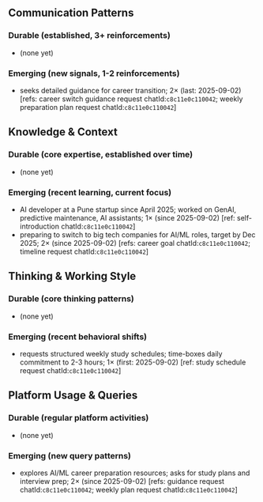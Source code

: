 ## Communication Patterns
### Durable (established, 3+ reinforcements)
- (none yet)

### Emerging (new signals, 1-2 reinforcements)
- seeks detailed guidance for career transition; 2× (last: 2025-09-02) [refs: career switch guidance request chatId:`c8c11e0c110042`; weekly preparation plan request chatId:`c8c11e0c110042`]

## Knowledge & Context
### Durable (core expertise, established over time)
- (none yet)

### Emerging (recent learning, current focus)
- AI developer at a Pune startup since April 2025; worked on GenAI, predictive maintenance, AI assistants; 1× (since 2025-09-02) [ref: self-introduction chatId:`c8c11e0c110042`]
- preparing to switch to big tech companies for AI/ML roles, target by Dec 2025; 2× (since 2025-09-02) [refs: career goal chatId:`c8c11e0c110042`; timeline request chatId:`c8c11e0c110042`]

## Thinking & Working Style
### Durable (core thinking patterns)
- (none yet)

### Emerging (recent behavioral shifts)
- requests structured weekly study schedules; time-boxes daily commitment to 2-3 hours; 1× (first: 2025-09-02) [ref: study schedule request chatId:`c8c11e0c110042`]

## Platform Usage & Queries
### Durable (regular platform activities)
- (none yet)

### Emerging (new query patterns)
- explores AI/ML career preparation resources; asks for study plans and interview prep; 2× (since 2025-09-02) [refs: guidance request chatId:`c8c11e0c110042`; weekly plan request chatId:`c8c11e0c110042`]